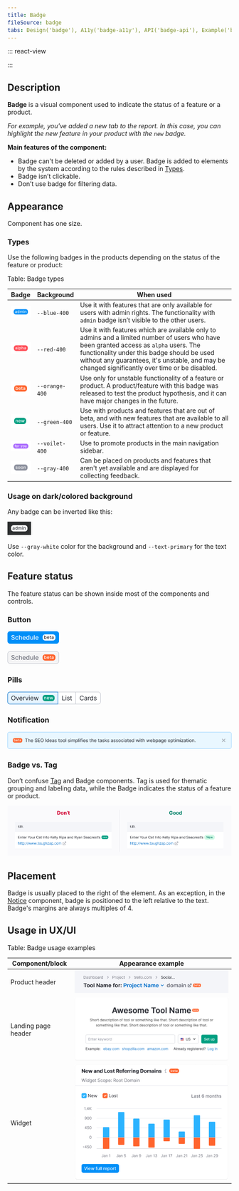 ```yaml
---
title: Badge
fileSource: badge
tabs: Design('badge'), A11y('badge-a11y'), API('badge-api'), Example('badge-code'), Changelog('badge-changelog')
---
```


::: react-view

<script lang="tsx">
import React from 'react';
import PlaygroundGeneration from '@components/PlaygroundGeneration';
import Badge from '@semcore/ui/badge';

const Preview = (preview) => {
  const { select, radio, text } = preview('Badge');

  const color = select({
    key: 'color',
    defaultValue: 'text-primary-invert',
    label: 'Color',
    options: ['text-primary-invert', 'text-primary'],
  });

  const bg = select({
    key: 'bg',
    defaultValue: 'gray-400',
    label: 'Background',
    options: ['gray-400', 'blue-400', 'red-400', 'orange-400', 'green-400', 'violet-400', 'white'],
  });

  const child = text({
    key: 'children',
    defaultValue: 'soon',
    label: 'Text',
  });

  return (
    <Badge bg={bg} color={color}>
      {child}
    </Badge>
  );
};

const App = PlaygroundGeneration(Preview);
</script>

:::

## Description

**Badge** is a visual component used to indicate the status of a feature or a product.

_For example, you've added a new tab to the report. In this case, you can highlight the new feature in your product with the `new` badge._

**Main features of the component:**

- Badge can't be deleted or added by a user. Badge is added to elements by the system according to the rules described in [Types](#types).
- Badge isn’t clickable.
- Don’t use badge for filtering data.

## Appearance

Component has one size.

### Types

Use the following badges in the products depending on the status of the feature or product:

Table: Badge types

| Badge                          | Background                  | When used                                                                        |
| ------------------------------ | --------------------------- | -------------------------------------------------------------------------------- |
| ![admin](static/admin.png)     | <nobr>`--blue-400`</nobr>   | Use it with features that are only available for users with admin rights. The functionality with `admin` badge isn’t visible to the other users.            |
| ![alpha](static/alpha.png)     | <nobr>`--red-400`</nobr>    | Use it with features which are available only to admins and a limited number of users who have been granted access as `alpha` users. The functionality under this badge should be used without any guarantees, it's unstable, and may be changed significantly over time or be disabled. |
| ![beta](static/beta.png)       | <nobr>`--orange-400`</nobr> | Use only for unstable functionality of a feature or product. A product/feature with this badge was released to test the product hypothesis, and it can have major changes in the future.                    |
| ![new](static/new.png)         | <nobr>`--green-400`</nobr>  | Use with products and features that are out of beta, and with new features that are available to all users. Use it to attract attention to a new product or feature.            |
| ![for you](static/for-you.png) | <nobr>`--voilet-400`</nobr> | Use to promote products in the main navigation sidebar. |
| ![soon](static/soon.png)       | <nobr>`--gray-400`</nobr>   | Can be placed on products and features that aren't yet available and are displayed for collecting feedback.         |

### Usage on dark/colored background

Any badge can be inverted like this:

![](static/inverted.png)

Use `--gray-white` color for the background and `--text-primary` for the text color.

## Feature status

The feature status can be shown inside most of the components and controls.

### Button

![](static/button_primary.png)

![](static/button_secondary.png)

### Pills

![](static/pills.png)

### Notification

![](static/notice.png)

### Badge vs. Tag

Don’t confuse [Tag](/components/tag/tag) and Badge components. Tag is used for thematic grouping and labeling data, while the Badge indicates the status of a feature or product.

![](static/table-yes-no.png)

## Placement

Badge is usually placed to the right of the element. As an exception, in the [Notice](/components/notice/notice) component, badge is positioned to the left relative to the text. Badge's margins are always multiples of 4.

## Usage in UX/UI

Table: Badge usage examples

| Component/block     | Appearance example                        |
| ------------------- | ----------------------------------------- |
| Product header      | ![](static/product-head.png) |
| Landing page header | ![](static/landing-header.png) |
| Widget              | ![](static/widget.png)              |


